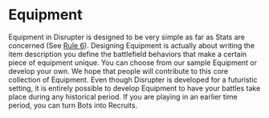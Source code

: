 # Equipment
Equipment in Disrupter is designed to be very simple as far as Stats are concerned (See [Rule 6][rule6]). Designing Equipment is actually about writing the item description you define the battlefield behaviors that make a certain piece of equipment unique. You can choose from our sample Equipment or develop your own. We hope that people will contribute to this core collection of Equipment. Even though Disrupter is developed for a futuristic setting, it is entirely possible to develop Equipment to have your battles take place during any historical period. If you are playing in an earlier time period, you can turn Bots into Recruits.

[rule6]: /rules#rule6
